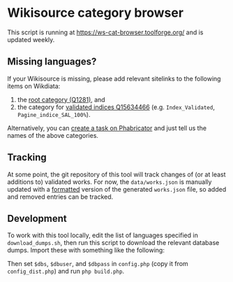 Wikisource category browser
===========================

This script is running at https://ws-cat-browser.toolforge.org/
and is updated weekly.

## Missing languages?

If your Wikisource is missing, please add relevant sitelinks to the following items on Wikdiata:

1. the [root category (Q1281)](https://www.wikidata.org/wiki/Q1281), and
2. the category for [validated indices Q15634466](https://www.wikidata.org/wiki/Q15634466)
   (e.g. `Index_Validated`, `Pagine_indice_SAL_100%`).

Alternatively, you can [create a task on Phabricator](https://phabricator.wikimedia.org/maniphest/task/edit/form/1/?project=wikisource)
and just tell us the names of the above categories.

## Tracking
At some point, the git repository of this tool will track changes of (or at least additions to) validated works.
For now, the `data/works.json` is manually updated with a [formatted](http://jsonformatter.curiousconcept.com/)
version of the generated `works.json` file, so added and removed entries can be tracked.

## Development

To work with this tool locally, edit the list of languages specified in `download_dumps.sh`,
then run this script to download the relevant database dumps.
Import these with something like the following:

Then set `$dbs`, `$dbuser`, and `$dbpass` in `config.php` (copy it from `config_dist.php`)
and run `php build.php`.

